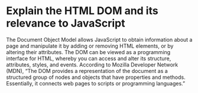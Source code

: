 # Explain the HTML DOM and its relevance to JavaScript

The Document Object Model allows JavaScript to obtain information about a page and manipulate it by adding or removing HTML elements, or by altering their attributes.  The DOM can be viewed as a programming interface for HTML, whereby you can access and alter its structure, attributes, styles, and events. According to Mozilla Developer Network (MDN), “The DOM provides a representation of the document as a structured group of nodes and objects that have properties and methods. Essentially, it connects web pages to scripts or programming languages.”
